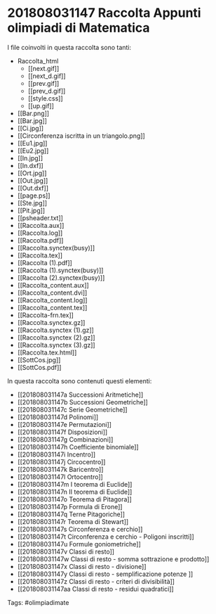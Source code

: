 # 201808031147 Raccolta Appunti olimpiadi di Matematica

I file coinvolti in questa raccolta sono tanti:
- Raccolta_html
	- [[next.gif]]
	- [[next_d.gif]]
	- [[prev.gif]]
	- [[prev_d.gif]]
	- [[style.css]]
	- [[up.gif]]
- [[Bar.png]]
- [[Bar.jpg]]
- [[Ci.jpg]]
- [[Circonferenza iscritta in un triangolo.png]]
- [[Eu1.jpg]]
- [[Eu2.jpg]]
- [[In.jpg]]
- [[In.dxf]]
- [[Ort.jpg]]
- [[Out.jpg]]
- [[Out.dxf]]
- [[page.ps]]
- [[Ste.jpg]]
- [[Pit.jpg]]
- [[psheader.txt]]
- [[Raccolta.aux]]
- [[Raccolta.log]]
- [[Raccolta.pdf]]
- [[Raccolta.synctex(busy)]]
- [[Raccolta.tex]]
- [[Raccolta (1).pdf]]
- [[Raccolta (1).synctex(busy)]]
- [[Raccolta (2).synctex(busy)]]
- [[Raccolta_content.aux]]
- [[Raccolta_content.dvi]]
- [[Raccolta_content.log]]
- [[Raccolta_content.tex]]
- [[Raccolta-frn.tex]]
- [[Raccolta.synctex.gz]]
- [[Raccolta.synctex (1).gz]]
- [[Raccolta.synctex (2).gz]]
- [[Raccolta.synctex (3).gz]]
- [[Raccolta.tex.html]]
- [[SottCos.jpg]]
- [[SottCos.pdf]]

In questa raccolta sono contenuti questi elementi:
- [[201808031147a Successioni Aritmetiche]]
- [[201808031147b Successioni Geometriche]]
- [[201808031147c Serie Geometriche]]
- [[201808031147d Polinomi]]
- [[201808031147e Permutazioni]]
- [[201808031147f Disposizioni]]
- [[201808031147g Combinazioni]]
- [[201808031147h Coefficiente binomiale]]
- [[201808031147i Incentro]]
- [[201808031147j Circocentro]]
- [[201808031147k Baricentro]]
- [[201808031147l Ortocentro]]
- [[201808031147m I teorema di Euclide]]
- [[201808031147n II teorema di Euclide]]
- [[201808031147o Teorema di Pitagora]]
- [[201808031147p Formula di Erone]]
- [[201808031147q Terne Pitagoriche]]
- [[201808031147r Teorema di Stewart]]
- [[201808031147s Circonferenza e cerchio]]
- [[201808031147t Circonferenza e cerchio - Poligoni inscritti]]
- [[201808031147u Formule goniometriche]]
- [[201808031147v Classi di resto]]
- [[201808031147w Classi di resto - somma sottrazione e prodotto]]
- [[201808031147x Classi di resto - divisione]]
- [[201808031147y Classi di resto - semplificazione potenze ]]
- [[201808031147z Classi di resto - criteri di divisibilità]]
- [[201808031147aa Classi di resto - residui quadratici]]

Tags:
#olimpiadimate

